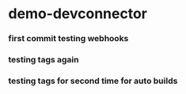 # demo-devconnector 
### first commit testing webhooks
### testing tags again
### testing tags for second time for auto builds
